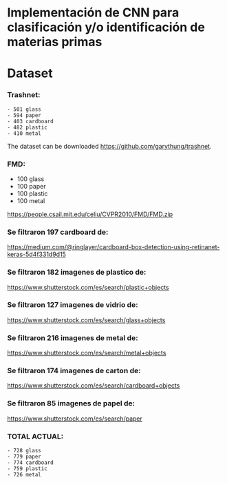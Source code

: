 # Implementación de CNN para clasificación y/o identificación de materias primas

# Dataset
### Trashnet:
    - 501 glass
    - 594 paper
    - 403 cardboard
    - 482 plastic
    - 410 metal

The dataset can be downloaded https://github.com/garythung/trashnet.

### FMD:
   - 100 glass
   - 100 paper
   - 100 plastic
   - 100 metal
   
https://people.csail.mit.edu/celiu/CVPR2010/FMD/FMD.zip


### Se filtraron 197 cardboard de:
https://medium.com/@ringlayer/cardboard-box-detection-using-retinanet-keras-5d4f331d9d15


### Se filtraron 182 imagenes de plastico de:
https://www.shutterstock.com/es/search/plastic+objects

### Se filtraron 127 imagenes de vidrio de:
https://www.shutterstock.com/es/search/glass+objects

### Se filtraron 216 imagenes de metal de:
https://www.shutterstock.com/es/search/metal+objects

### Se filtraron 174 imagenes de carton de:
https://www.shutterstock.com/es/search/cardboard+objects

### Se filtraron 85 imagenes de papel de:
https://www.shutterstock.com/es/search/paper

### TOTAL ACTUAL:

    - 728 glass
    - 779 paper
    - 774 cardboard
    - 759 plastic
    - 726 metal

